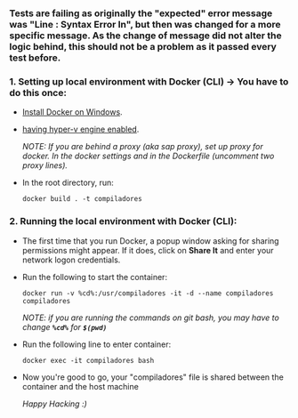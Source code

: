 ### Tests are failing as originally the "expected" error message was "Line <LineNo>: Syntax Error In", but then was changed for a more specific message. As the change of message did not alter the logic behind, this should not be a problem as it passed every test before.

### 1. Setting up local environment with Docker (CLI) -> You have to do this once:
 - [Install Docker on Windows](https://docs.docker.com/docker-for-windows/install/#what-to-know-before-you-install).
 - [having hyper-v engine enabled](https://docs.microsoft.com/en-us/virtualization/hyper-v-on-windows/quick-start/enable-hyper-v).

    *NOTE: If you are behind a proxy (aka sap proxy), set up proxy for docker. 
    In the docker settings and in the Dockerfile (uncomment two proxy lines).*
- In the root directory, run: 
   
     ```
     docker build . -t compiladores
     ```


### 2. Running the local environment with Docker (CLI):

- The first time that you run Docker, a popup window asking for sharing permissions might appear. If it does, click on **Share It** and enter your network logon credentials.	
  
 - Run the following to start the container:
  
    ```
    docker run -v %cd%:/usr/compiladores -it -d --name compiladores compiladores
    ```

    *NOTE: if you are running the commands on git bash, you may have to change **```%cd%```** for **```$(pwd)```***

- Run the following line to enter container: 
  
    ```
    docker exec -it compiladores bash
    ```

- Now you're good to go, your "compiladores" file is shared between the container and the host machine

    *Happy Hacking :)*
